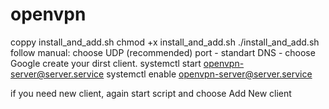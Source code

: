 # openvpn

 coppy install_and_add.sh
 chmod +x install_and_add.sh
 ./install_and_add.sh
 follow manual:
    choose UDP (recommended)
    port - standart
    DNS - choose Google
    create your dirst client.
 systemctl start openvpn-server@server.service
 systemctl enable openvpn-server@server.service


if you need new client, again start script and choose Add New client
